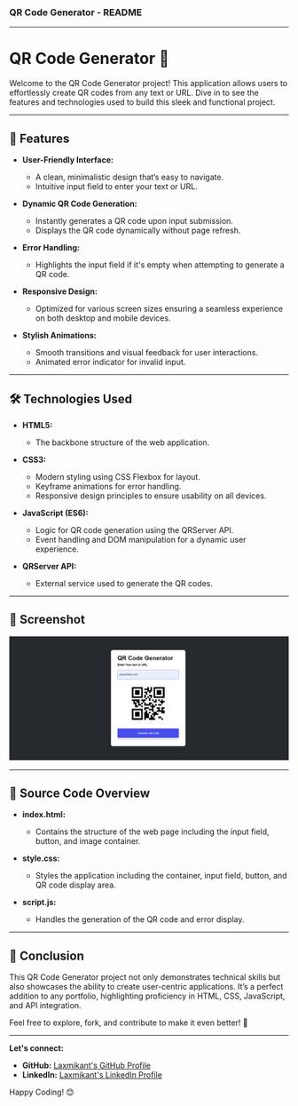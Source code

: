 ### QR Code Generator - README

---

# QR Code Generator 🚀

Welcome to the QR Code Generator project! This application allows users to effortlessly create QR codes from any text or URL. Dive in to see the features and technologies used to build this sleek and functional project.

---

## 🌟 Features

- **User-Friendly Interface:** 
  - A clean, minimalistic design that’s easy to navigate.
  - Intuitive input field to enter your text or URL.

- **Dynamic QR Code Generation:** 
  - Instantly generates a QR code upon input submission.
  - Displays the QR code dynamically without page refresh.

- **Error Handling:** 
  - Highlights the input field if it's empty when attempting to generate a QR code.

- **Responsive Design:** 
  - Optimized for various screen sizes ensuring a seamless experience on both desktop and mobile devices.

- **Stylish Animations:** 
  - Smooth transitions and visual feedback for user interactions.
  - Animated error indicator for invalid input.

---

## 🛠️ Technologies Used

- **HTML5:** 
  - The backbone structure of the web application.

- **CSS3:** 
  - Modern styling using CSS Flexbox for layout.
  - Keyframe animations for error handling.
  - Responsive design principles to ensure usability on all devices.

- **JavaScript (ES6):** 
  - Logic for QR code generation using the QRServer API.
  - Event handling and DOM manipulation for a dynamic user experience.

- **QRServer API:** 
  - External service used to generate the QR codes.

---

## 📸 Screenshot

![QR Code Generator Screenshot](./Screenshot%202024-07-02%20223142.png)

---

## 📂 Source Code Overview

- **index.html:** 
  - Contains the structure of the web page including the input field, button, and image container.

- **style.css:** 
  - Styles the application including the container, input field, button, and QR code display area.

- **script.js:** 
  - Handles the generation of the QR code and error display.

---


## 🎉 Conclusion

This QR Code Generator project not only demonstrates technical skills but also showcases the ability to create user-centric applications. It’s a perfect addition to any portfolio, highlighting proficiency in HTML, CSS, JavaScript, and API integration. 

Feel free to explore, fork, and contribute to make it even better! 🚀

---

**Let's connect:**

- **GitHub:** [Laxmikant's GitHub Profile](https://github.com/LAXMIKANT565)
- **LinkedIn:** [Laxmikant's LinkedIn Profile](https://www.linkedin.com/in/laxmikant-kadam-368308257/)

Happy Coding! 😊
